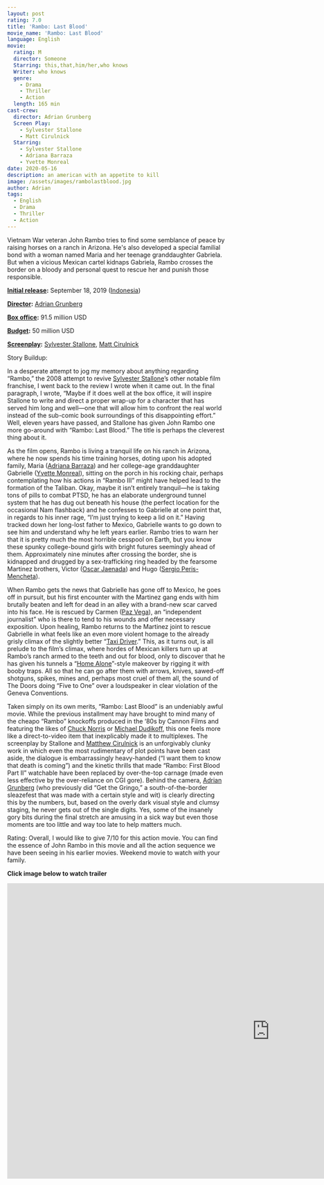 ```yaml
---
layout: post
rating: 7.0
title: 'Rambo: Last Blood'
movie_name: 'Rambo: Last Blood'
language: English
movie:
  rating: M
  director: Someone
  Starring: this,that,him/her,who knows
  Writer: who knows
  genre: 
    - Drama
    - Thriller
    - Action
  length: 165 min
cast-crew:
  director: Adrian Grunberg
  Screen Play: 
    - Sylvester Stallone
    - Matt Cirulnick
  Starring: 
    - Sylvester Stallone
    - Adriana Barraza
    - Yvette Monreal
date: 2020-05-16
description: an american with an appetite to kill	
image: /assets/images/rambolastblood.jpg
author: Adrian
tags:
  - English
  - Drama
  - Thriller
  - Action
---
```


Vietnam War veteran John Rambo tries to find some semblance of peace by raising horses on a ranch in Arizona. He's also developed a special familial bond with a woman named Maria and her teenage granddaughter Gabriela. But when a vicious Mexican cartel kidnaps Gabriela, Rambo crosses the border on a bloody and personal quest to rescue her and punish those responsible.

**[Initial release](https://www.google.com/search?rlz=1C5CHFA_enUS897US897&sxsrf=ALeKk004lqVNsElKT1l43bPxaqSFo0TNcQ:1589668497890&q=rambo:+last+blood+initial+release&stick=H4sIAAAAAAAAAOPgE-LWz9U3MDTMMTQzqdAyy0620k_LzMkFE1aZeZklmYk5CiUZqYklRZnJQGZRanpmfh6YkZOaWJyqkJJYkrqIVbEoMTcp30ohJ7G4RCEpJz8_RQGmGaoQAJSo-15rAAAA&sa=X&ved=2ahUKEwiw8IHRuLnpAhWnl-AKHTwjDDEQ6BMoADAregQIEhAC):** September 18, 2019 ([Indonesia](https://www.google.com/search?rlz=1C5CHFA_enUS897US897&sxsrf=ALeKk004lqVNsElKT1l43bPxaqSFo0TNcQ:1589668497890&q=Indonesia&stick=H4sIAAAAAAAAAOPgE-LWz9U3MDTMMTQzqVDiAHGMiyrztMyyk6300zJzcsGEVWZeZklmYo5CSUZqYklRZjKQWZSanpmfB2bkpCYWpyqkJJakLmLl9MxLyc9LLc5M3MHKCABHs095YAAAAA&sa=X&ved=2ahUKEwiw8IHRuLnpAhWnl-AKHTwjDDEQmxMoATAregQIEhAD))

**[Director](https://www.google.com/search?rlz=1C5CHFA_enUS897US897&sxsrf=ALeKk004lqVNsElKT1l43bPxaqSFo0TNcQ:1589668497890&q=rambo:+last+blood+director&stick=H4sIAAAAAAAAAOPgE-LWz9U3MDTMMTQzqdASy0620k_LzMkFE1YpmUWpySX5RYtYpYoSc5PyrRRyEotLFJJy8vNTFGCSAEvUyplEAAAA&sa=X&ved=2ahUKEwiw8IHRuLnpAhWnl-AKHTwjDDEQ6BMoADAsegQIExAC):** [Adrian Grunberg](https://www.google.com/search?rlz=1C5CHFA_enUS897US897&sxsrf=ALeKk004lqVNsElKT1l43bPxaqSFo0TNcQ:1589668497890&q=Adrian+Grunberg&stick=H4sIAAAAAAAAAOPgE-LWz9U3MDTMMTQzqVDiAnHSK5Iqyk21xLKTrfTTMnNywYRVSmZRanJJftEiVn7HlKLMxDwF96LSvKTUovQdrIwAlhyZyEgAAAA&sa=X&ved=2ahUKEwiw8IHRuLnpAhWnl-AKHTwjDDEQmxMoATAsegQIExAD)

**[Box office](https://www.google.com/search?rlz=1C5CHFA_enUS897US897&sxsrf=ALeKk004lqVNsElKT1l43bPxaqSFo0TNcQ:1589668497890&q=rambo:+last+blood+box+office&stick=H4sIAAAAAAAAAOPgE-LWz9U3MDTMMTQzqdCSzyi30k_Oz8lJTS7JzM_TT8vMyS22SsqvUMhPS8tMTl3EKlOUmJuUb6WQk1hcopCUk5-fooCQBgAQAofqTwAAAA&sa=X&ved=2ahUKEwiw8IHRuLnpAhWnl-AKHTwjDDEQ6BMoADAtegQIFBAC):** 91.5 million USD

**[Budget](https://www.google.com/search?rlz=1C5CHFA_enUS897US897&sxsrf=ALeKk004lqVNsElKT1l43bPxaqSFo0TNcQ:1589668497890&q=rambo:+last+blood+budget&stick=H4sIAAAAAAAAAOPgE-LWz9U3MDTMMTQzqdCSzii30k_Oz8lJTS7JzM_TT8vMyS22SipNSU8tWcQqUZSYm5RvpZCTWFyikJSTn5-iAJECAEysAbFHAAAA&sa=X&ved=2ahUKEwiw8IHRuLnpAhWnl-AKHTwjDDEQ6BMoADAuegQIFRAC):** 50 million USD

**[Screenplay](https://www.google.com/search?rlz=1C5CHFA_enUS897US897&sxsrf=ALeKk004lqVNsElKT1l43bPxaqSFo0TNcQ:1589668497890&q=rambo:+last+blood+screenplay&stick=H4sIAAAAAAAAAOPgE-LWz9U3MDTMMTQzqdCSyE620k_LzMkFE1bFyUWpqXkFOYmVi1hlihJzk_KtFHISi0sUknLy81MUENIAmwLLakgAAAA&sa=X&ved=2ahUKEwiw8IHRuLnpAhWnl-AKHTwjDDEQ6BMoADAvegQIFhAC):** [Sylvester Stallone](https://www.google.com/search?rlz=1C5CHFA_enUS897US897&sxsrf=ALeKk004lqVNsElKT1l43bPxaqSFo0TNcQ:1589668497890&q=Sylvester+Stallone&stick=H4sIAAAAAAAAAOPgE-LWz9U3MDTMMTQzqVDiAHHS84wNtCSyk6300zJzcsGEVXFyUWpqXkFOYuUiVqHgypyy1OKS1CKF4JLEnJz8vNQdrIwA14OhpksAAAA&sa=X&ved=2ahUKEwiw8IHRuLnpAhWnl-AKHTwjDDEQmxMoATAvegQIFhAD), [Matt Cirulnick](https://www.google.com/search?rlz=1C5CHFA_enUS897US897&sxsrf=ALeKk004lqVNsElKT1l43bPxaqSFo0TNcQ:1589668497890&q=Matt+Cirulnick&stick=H4sIAAAAAAAAAOPgE-LWz9U3MDTMMTQzqVDiAnEqTaqyciq0JLKTrfTTMnNywYRVcXJRampeQU5i5SJWPt_EkhIF58yi0py8zOTsHayMACHzJ15JAAAA&sa=X&ved=2ahUKEwiw8IHRuLnpAhWnl-AKHTwjDDEQmxMoAjAvegQIFhAE)

Story Buildup:

In a desperate attempt to jog my memory about anything regarding “Rambo,” the 2008 attempt to revive [Sylvester Stallone](https://www.rogerebert.com/cast-and-crew/sylvester-stallone)’s other notable film franchise, I went back to the review I wrote when it came out. In the final paragraph, I wrote, “Maybe if it does well at the box office, it will inspire Stallone to write and direct a proper wrap-up for a character that has served him long and well—one that will allow him to confront the real world instead of the sub-comic book surroundings of this disappointing effort.” Well, eleven years have passed, and Stallone has given John Rambo one more go-around with “Rambo: Last Blood.” The title is perhaps the cleverest thing about it.

As the film opens, Rambo is living a tranquil life on his ranch in Arizona, where he now spends his time training horses, doting upon his adopted family, Maria ([Adriana Barraza](https://www.rogerebert.com/cast-and-crew/adriana-barraza)) and her college-age granddaughter Gabrielle ([Yvette Monreal](https://www.rogerebert.com/cast-and-crew/yvette-monreal)), sitting on the porch in his rocking chair, perhaps contemplating how his actions in “Rambo III” might have helped lead to the formation of the Taliban. Okay, maybe it isn’t entirely tranquil—he is taking tons of pills to combat PTSD, he has an elaborate underground tunnel system that he has dug out beneath his house (the perfect location for the occasional Nam flashback) and he confesses to Gabrielle at one point that, in regards to his inner rage, “I’m just trying to keep a lid on it.” Having tracked down her long-lost father to Mexico, Gabrielle wants to go down to see him and understand why he left years earlier. Rambo tries to warn her that it is pretty much the most horrible cesspool on Earth, but you know these spunky college-bound girls with bright futures seemingly ahead of them. Approximately nine minutes after crossing the border, she is kidnapped and drugged by a sex-trafficking ring headed by the fearsome Martinez brothers, Victor ([Oscar Jaenada](https://www.rogerebert.com/cast-and-crew/oscar-jaenada)) and Hugo ([Sergio Peris-Mencheta](https://www.rogerebert.com/cast-and-crew/sergio-peris-mencheta)).

When Rambo gets the news that Gabrielle has gone off to Mexico, he goes off in pursuit, but his first encounter with the Martinez gang ends with him brutally beaten and left for dead in an alley with a brand-new scar carved into his face. He is rescued by Carmen ([Paz Vega](https://www.rogerebert.com/cast-and-crew/paz-vega)), an “independent journalist” who is there to tend to his wounds and offer necessary exposition. Upon healing, Rambo returns to the Martinez joint to rescue Gabrielle in what feels like an even more violent homage to the already grisly climax of the slightly better “[Taxi Driver](https://www.rogerebert.com/reviews/great-movie-taxi-driver-1976).” This, as it turns out, is all prelude to the film’s climax, where hordes of Mexican killers turn up at Rambo’s ranch armed to the teeth and out for blood, only to discover that he has given his tunnels a “[Home Alone](https://www.rogerebert.com/reviews/home-alone-1990)”-style makeover by rigging it with booby traps. All so that he can go after them with arrows, knives, sawed-off shotguns, spikes, mines and, perhaps most cruel of them all, the sound of The Doors doing “Five to One” over a loudspeaker in clear violation of the Geneva Conventions.

Taken simply on its own merits, “Rambo: Last Blood” is an undeniably awful movie. While the previous installment may have brought to mind many of the cheapo “Rambo” knockoffs produced in the ‘80s by Cannon Films and featuring the likes of [Chuck Norris](https://www.rogerebert.com/cast-and-crew/chuck-norris) or [Michael Dudikoff](https://www.rogerebert.com/cast-and-crew/michael-dudikoff), this one feels more like a direct-to-video item that inexplicably made it to multiplexes. The screenplay by Stallone and [Matthew Cirulnick](https://www.rogerebert.com/cast-and-crew/matthew-cirulnick) is an unforgivably clunky work in which even the most rudimentary of plot points have been cast aside, the dialogue is embarrassingly heavy-handed (“I want them to know that death is coming”) and the kinetic thrills that made “Rambo: First Blood Part II” watchable have been replaced by over-the-top carnage (made even less effective by the over-reliance on CGI gore). Behind the camera, [Adrian Grunberg](https://www.rogerebert.com/cast-and-crew/adrian-grunberg) (who previously did “Get the Gringo,” a south-of-the-border sleazefest that was made with a certain style and wit) is clearly directing this by the numbers, but, based on the overly dark visual style and clumsy staging, he never gets out of the single digits. Yes, some of the insanely gory bits during the final stretch are amusing in a sick way but even those moments are too little and way too late to help matters much.

Rating: Overall, I would like to give 7/10 for this action movie. You can find the essence of John Rambo in this movie and all the action sequence we have been seeing in his earlier movies. Weekend movie to watch with your family. 

******Click image below to watch trailer******

<iframe width="1211" height="681" src="https://www.youtube.com/embed/km_L0v3C0ms" frameborder="0" allow="accelerometer; autoplay; encrypted-media; gyroscope; picture-in-picture" allowfullscreen></iframe>

